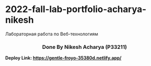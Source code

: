 # 2022-fall-lab-portfolio-acharya-nikesh
Лабораторная работа по Веб-технологиям

<h3 align="center">Done By Nikesh Acharya (P33211)</h3>

<b>Deploy Link: https://gentle-froyo-35380d.netlify.app/ <b> 
